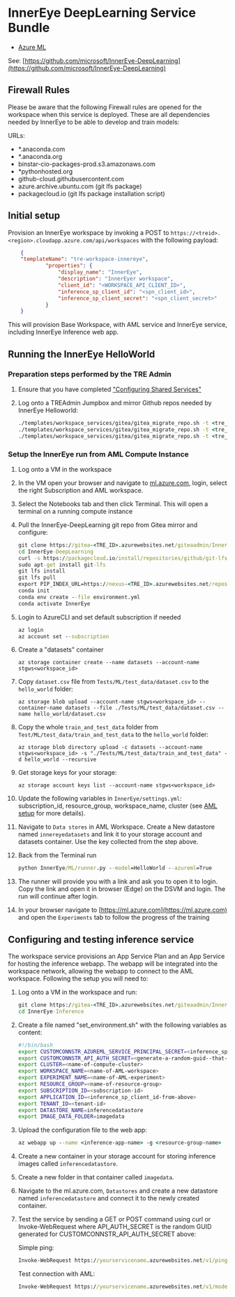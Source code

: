 # InnerEye DeepLearning Service Bundle

- [Azure ML](../../../templates/workspace_services/azureml)

See: [https://github.com/microsoft/InnerEye-DeepLearning](https://github.com/microsoft/InnerEye-DeepLearning)

## Firewall Rules

Please be aware that the following Firewall rules are opened for the workspace when this service is deployed. These are all dependencies needed by InnerEye to be able to develop and train models:

URLs:

- *.anaconda.com
- *.anaconda.org
- binstar-cio-packages-prod.s3.amazonaws.com
- *pythonhosted.org
- github-cloud.githubusercontent.com
- azure.archive.ubuntu.com (git lfs package)
- packagecloud.io (git lfs package installation script)

## Initial setup

Provision an InnerEye workspace by invoking a POST to ```https://<treid>.<region>.cloudapp.azure.com/api/workspaces``` with the following payload:

```json
    {
    "templateName": "tre-workspace-innereye",
            "properties": {
                "display_name": "InnerEye",
                "description": "InnerEyer workspace",
                "client_id": "<WORKSPACE_API_CLIENT_ID>",
                "inference_sp_client_id": "<spn_client_id>",
                "inference_sp_client_secret": "<spn_client_secret>"
            }
    }
```

This will provision Base Workspace, with AML service and InnerEye service, including InnerEye Inference web app.

## Running the InnerEye HelloWorld

### Preparation steps performed by the TRE Admin

1. Ensure that you have completed ["Configuring Shared Services"](../../tre-admins/setup-instructions/configuring-shared-services.md)
1. Log onto a TREAdmin Jumpbox and mirror Github repos needed by InnerEye Helloworld:

    ```cmd
    ./templates/workspace_services/gitea/gitea_migrate_repo.sh -t <tre_id> -g https://github.com/microsoft/InnerEye-DeepLearning
    ./templates/workspace_services/gitea/gitea_migrate_repo.sh -t <tre_id> -g https://github.com/analysiscenter/radio
    ./templates/workspace_services/gitea/gitea_migrate_repo.sh -t <tre_id> -g https://github.com/microsoft/InnerEye-Inference
    ```

### Setup the InnerEye run from AML Compute Instance

1. Log onto a VM in the workspace
1. In the VM open your browser and navigate to [ml.azure.com](https://ml.azure.com), login, select the right Subscription and AML workspace.
1. Select the Notebooks tab and then click Terminal. This will open a terminal on a running compute instance
1. Pull the InnerEye-DeepLearning git repo from Gitea mirror and configure:

    ```cmd
    git clone https://gitea-<TRE_ID>.azurewebsites.net/giteaadmin/InnerEye-DeepLearning
    cd InnerEye-DeepLearning
    curl -s https://packagecloud.io/install/repositories/github/git-lfs/script.deb.sh | sudo bash
    sudo apt-get install git-lfs
    git lfs install
    git lfs pull
    export PIP_INDEX_URL=https://nexus-<TRE_ID>.azurewebsites.net/repository/apt-pypi/simple
    conda init
    conda env create --file environment.yml
    conda activate InnerEye
    ```

1. Login to AzureCLI and set default subscription if needed

    ```cmd
    az login
    az account set --subscription 
    ```

1. Create a "datasets" container

    ```az storage container create --name datasets --account-name stgws<workspace_id>```
1. Copy `dataset.csv` file from `Tests/ML/test_data/dataset.csv` to the `hello_world` folder:

    ```az storage blob upload --account-name stgws<workspace_id> --container-name datasets --file ./Tests/ML/test_data/dataset.csv --name hello_world/dataset.csv```
1. Copy the whole `train_and_test_data` folder from `Test/ML/test_data/train_and_test_data` to the `hello_world` folder:

    ```az storage blob directory upload -c datasets --account-name stgws<workspace_id> -s "./Tests/ML/test_data/train_and_test_data" -d hello_world --recursive```

1. Get storage keys for your storage:

    ```az storage account keys list --account-name stgws<workspace_id>```

1. Update the following variables in `InnerEye/settings.yml`: subscription_id, resource_group, workspace_name, cluster (see [AML setup](https://github.com/microsoft/InnerEye-DeepLearning/blob/main/docs/setting_up_aml.md) for more details).
1. Navigate to `Data stores` in AML Workspace. Create a New datastore named `innereyedatasets` and link it to your storage account and datasets container. Use the key collected from the step above.
1. Back from the Terminal run

   ```cmd
   python InnerEye/ML/runner.py --model=HelloWorld --azureml=True
   ```

1. The runner will provide you with a link and ask you to open it to login. Copy the link and open it in browser (Edge) on the DSVM and login. The run will continue after login.
1. In your browser navigate to [https://ml.azure.com](https://ml.azure.com) and open the `Experiments` tab to follow the progress of the training

## Configuring and testing inference service

The workspace service provisions an App Service Plan and an App Service for hosting the inference webapp. The webapp will be integrated into the workspace network, allowing the webapp to connect to the AML workspace. Following the setup you will need to:

1. Log onto a VM in the workspace and run:

    ```cmd
    git clone https://gitea-<TRE_ID>.azurewebsites.net/giteaadmin/InnerEye-Inference
    cd InnerEye-Inference
    ```

1. Create a file named "set_environment.sh" with the following variables as content:

    ```bash
    #!/bin/bash
    export CUSTOMCONNSTR_AZUREML_SERVICE_PRINCIPAL_SECRET=<inference_sp_client_secret-from-above>
    export CUSTOMCONNSTR_API_AUTH_SECRET=<generate-a-random-guid--that-is-used-for-authentication>
    export CLUSTER=<name-of-compute-cluster>
    export WORKSPACE_NAME=<name-of-AML-workspace>
    export EXPERIMENT_NAME=<name-of-AML-experiment>
    export RESOURCE_GROUP=<name-of-resource-group>
    export SUBSCRIPTION_ID=<subscription-id>
    export APPLICATION_ID=<inference_sp_client_id-from-above>
    export TENANT_ID=<tenant-id>
    export DATASTORE_NAME=inferencedatastore
    export IMAGE_DATA_FOLDER=imagedata
    ```

1. Upload the configuration file to the web app:

    ```cmd
    az webapp up --name <inference-app-name> -g <resource-group-name>
    ```

1. Create a new container in your storage account for storing inference images called `inferencedatastore`.
1. Create a new folder in that container called `imagedata`.
1. Navigate to the ml.azure.com, `Datastores` and create a new datastore named `inferencedatastore` and connect it to the newly created container.
1. Test the service by sending a GET or POST command using curl or Invoke-WebRequest where API_AUTH_SECRET is the random GUID generated for CUSTOMCONNSTR_API_AUTH_SECRET above:

   Simple ping:

    ```cmd
    Invoke-WebRequest https://yourservicename.azurewebsites.net/v1/ping -Headers @{'Accept' = 'application/json'; 'API_AUTH_SECRET' = 'your-secret-1234-1123445'}
    ```

    Test connection with AML:

    ```cmd
    Invoke-WebRequest https://yourservicename.azurewebsites.net/v1/model/start/HelloWorld:1 -Method POST -Headers @{'Accept' = 'application/json'; 'API_AUTH_SECRET' = 'your-secret-1234-1123445'}
    ```
